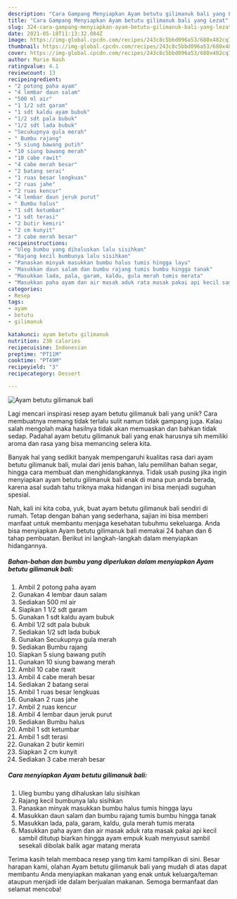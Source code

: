 ```yaml
---
description: "Cara Gampang Menyiapkan Ayam betutu gilimanuk bali yang Lezat"
title: "Cara Gampang Menyiapkan Ayam betutu gilimanuk bali yang Lezat"
slug: 324-cara-gampang-menyiapkan-ayam-betutu-gilimanuk-bali-yang-lezat
date: 2021-05-18T11:13:32.084Z
image: https://img-global.cpcdn.com/recipes/243c8c5bbd096a53/680x482cq70/ayam-betutu-gilimanuk-bali-foto-resep-utama.jpg
thumbnail: https://img-global.cpcdn.com/recipes/243c8c5bbd096a53/680x482cq70/ayam-betutu-gilimanuk-bali-foto-resep-utama.jpg
cover: https://img-global.cpcdn.com/recipes/243c8c5bbd096a53/680x482cq70/ayam-betutu-gilimanuk-bali-foto-resep-utama.jpg
author: Marie Nash
ratingvalue: 4.1
reviewcount: 13
recipeingredient:
- "2 potong paha ayam"
- "4 lembar daun salam"
- "500 ml air"
- "1 1/2 sdt garam"
- "1 sdt kaldu ayam bubuk"
- "1/2 sdt pala bubuk"
- "1/2 sdt lada bubuk"
- "Secukupnya gula merah"
- " Bumbu rajang"
- "5 siung bawang putih"
- "10 siung bawang merah"
- "10 cabe rawit"
- "4 cabe merah besar"
- "2 batang serai"
- "1 ruas besar lengkuas"
- "2 ruas jahe"
- "2 ruas kencur"
- "4 lembar daun jeruk purut"
- " Bumbu halus"
- "1 sdt ketumbar"
- "1 sdt terasi"
- "2 butir kemiri"
- "2 cm kunyit"
- "3 cabe merah besar"
recipeinstructions:
- "Uleg bumbu yang dihaluskan lalu sisihkan"
- "Rajang kecil bumbunya lalu sisihkan"
- "Panaskan minyak masukkan bumbu halus tumis hingga layu"
- "Masukkan daun salam dan bumbu rajang tumis bumbu hingga tanak"
- "Masukkan lada, pala, garam, kaldu, gula merah tumis merata"
- "Masukkan paha ayam dan air masak aduk rata masak pakai api kecil sambil ditutup biarkan hingga ayam empuk kuah menyusut sambil sesekali dibolak balik agar matang merata"
categories:
- Resep
tags:
- ayam
- betutu
- gilimanuk

katakunci: ayam betutu gilimanuk 
nutrition: 238 calories
recipecuisine: Indonesian
preptime: "PT11M"
cooktime: "PT49M"
recipeyield: "3"
recipecategory: Dessert

---
```



![Ayam betutu gilimanuk bali](https://img-global.cpcdn.com/recipes/243c8c5bbd096a53/680x482cq70/ayam-betutu-gilimanuk-bali-foto-resep-utama.jpg)

Lagi mencari inspirasi resep ayam betutu gilimanuk bali yang unik? Cara membuatnya memang tidak terlalu sulit namun tidak gampang juga. Kalau salah mengolah maka hasilnya tidak akan memuaskan dan bahkan tidak sedap. Padahal ayam betutu gilimanuk bali yang enak harusnya sih memiliki aroma dan rasa yang bisa memancing selera kita.

Banyak hal yang sedikit banyak mempengaruhi kualitas rasa dari ayam betutu gilimanuk bali, mulai dari jenis bahan, lalu pemilihan bahan segar, hingga cara membuat dan menghidangkannya. Tidak usah pusing jika ingin menyiapkan ayam betutu gilimanuk bali enak di mana pun anda berada, karena asal sudah tahu triknya maka hidangan ini bisa menjadi suguhan spesial.




Nah, kali ini kita coba, yuk, buat ayam betutu gilimanuk bali sendiri di rumah. Tetap dengan bahan yang sederhana, sajian ini bisa memberi manfaat untuk membantu menjaga kesehatan tubuhmu sekeluarga. Anda bisa menyiapkan Ayam betutu gilimanuk bali memakai 24 bahan dan 6 tahap pembuatan. Berikut ini langkah-langkah dalam menyiapkan hidangannya.

<!--inarticleads1-->

##### Bahan-bahan dan bumbu yang diperlukan dalam menyiapkan Ayam betutu gilimanuk bali:

1. Ambil 2 potong paha ayam
1. Gunakan 4 lembar daun salam
1. Sediakan 500 ml air
1. Siapkan 1 1/2 sdt garam
1. Gunakan 1 sdt kaldu ayam bubuk
1. Ambil 1/2 sdt pala bubuk
1. Sediakan 1/2 sdt lada bubuk
1. Gunakan Secukupnya gula merah
1. Sediakan  Bumbu rajang
1. Siapkan 5 siung bawang putih
1. Gunakan 10 siung bawang merah
1. Ambil 10 cabe rawit
1. Ambil 4 cabe merah besar
1. Sediakan 2 batang serai
1. Ambil 1 ruas besar lengkuas
1. Gunakan 2 ruas jahe
1. Ambil 2 ruas kencur
1. Ambil 4 lembar daun jeruk purut
1. Sediakan  Bumbu halus
1. Ambil 1 sdt ketumbar
1. Ambil 1 sdt terasi
1. Gunakan 2 butir kemiri
1. Siapkan 2 cm kunyit
1. Sediakan 3 cabe merah besar




<!--inarticleads2-->

##### Cara menyiapkan Ayam betutu gilimanuk bali:

1. Uleg bumbu yang dihaluskan lalu sisihkan
1. Rajang kecil bumbunya lalu sisihkan
1. Panaskan minyak masukkan bumbu halus tumis hingga layu
1. Masukkan daun salam dan bumbu rajang tumis bumbu hingga tanak
1. Masukkan lada, pala, garam, kaldu, gula merah tumis merata
1. Masukkan paha ayam dan air masak aduk rata masak pakai api kecil sambil ditutup biarkan hingga ayam empuk kuah menyusut sambil sesekali dibolak balik agar matang merata




Terima kasih telah membaca resep yang tim kami tampilkan di sini. Besar harapan kami, olahan Ayam betutu gilimanuk bali yang mudah di atas dapat membantu Anda menyiapkan makanan yang enak untuk keluarga/teman ataupun menjadi ide dalam berjualan makanan. Semoga bermanfaat dan selamat mencoba!
